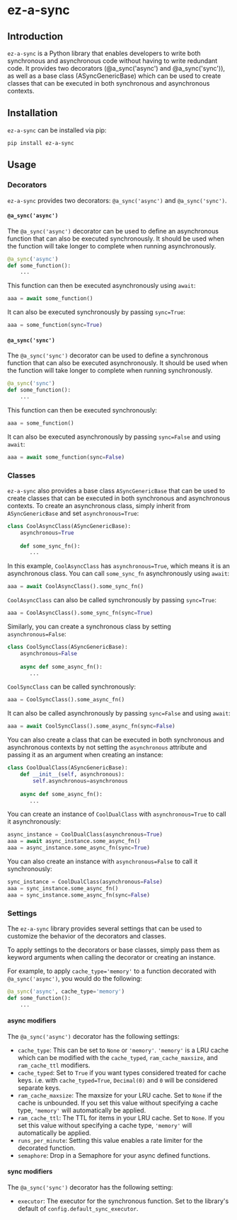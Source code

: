 # ez-a-sync

## Introduction

`ez-a-sync` is a Python library that enables developers to write both synchronous and asynchronous code without having to write redundant code. It provides two decorators (@a_sync('async') and @a_sync('sync')), as well as a base class (ASyncGenericBase) which can be used to create classes that can be executed in both synchronous and asynchronous contexts.

## Installation

`ez-a-sync` can be installed via pip:

```
pip install ez-a-sync
```

## Usage

### Decorators

`ez-a-sync` provides two decorators: `@a_sync('async')` and `@a_sync('sync')`.

#### `@a_sync('async')`

The `@a_sync('async')` decorator can be used to define an asynchronous function that can also be executed synchronously. It should be used when the function will take longer to complete when running asynchronously.

```python
@a_sync('async')
def some_function():
    ...
```

This function can then be executed asynchronously using `await`:

```python
aaa = await some_function()
```

It can also be executed synchronously by passing `sync=True`:

```python
aaa = some_function(sync=True)
```

#### `@a_sync('sync')`

The `@a_sync('sync')` decorator can be used to define a synchronous function that can also be executed asynchronously. It should be used when the function will take longer to complete when running synchronously.

```python
@a_sync('sync')
def some_function():
    ...
```

This function can then be executed synchronously:

```python
aaa = some_function()
```

It can also be executed asynchronously by passing `sync=False` and using `await`:

```python
aaa = await some_function(sync=False)
```

### Classes

`ez-a-sync` also provides a base class `ASyncGenericBase` that can be used to create classes that can be executed in both synchronous and asynchronous contexts. To create an asynchronous class, simply inherit from `ASyncGenericBase` and set `asynchronous=True`:

```python
class CoolAsyncClass(ASyncGenericBase):
    asynchronous=True
    
    def some_sync_fn():
       ...   
```

In this example, `CoolAsyncClass` has `asynchronous=True`, which means it is an asynchronous class. You can call `some_sync_fn` asynchronously using `await`:

```python
aaa = await CoolAsyncClass().some_sync_fn()
```

`CoolAsyncClass` can also be called synchronously by passing `sync=True`:

```python
aaa = CoolAsyncClass().some_sync_fn(sync=True)
```

Similarly, you can create a synchronous class by setting `asynchronous=False`:

```python
class CoolSyncClass(ASyncGenericBase):
    asynchronous=False
    
    async def some_async_fn():
       ...
```

`CoolSyncClass` can be called synchronously:

```python
aaa = CoolSyncClass().some_async_fn()
```

It can also be called asynchronously by passing `sync=False` and using `await`:

```python
aaa = await CoolSyncClass().some_async_fn(sync=False)
```

You can also create a class that can be executed in both synchronous and asynchronous contexts by not setting the `asynchronous` attribute and passing it as an argument when creating an instance:

```python
class CoolDualClass(ASyncGenericBase):
    def __init__(self, asynchronous):
        self.asynchronous=asynchronous
    
    async def some_async_fn():
       ...
```

You can create an instance of `CoolDualClass` with `asynchronous=True` to call it asynchronously:

```python
async_instance = CoolDualClass(asynchronous=True)
aaa = await async_instance.some_async_fn()
aaa = async_instance.some_async_fn(sync=True)
```

You can also create an instance with `asynchronous=False` to call it synchronously:

```python
sync_instance = CoolDualClass(asynchronous=False)
aaa = sync_instance.some_async_fn()
aaa = sync_instance.some_async_fn(sync=False)
```

### Settings

The `ez-a-sync` library provides several settings that can be used to customize the behavior of the decorators and classes.

To apply settings to the decorators or base classes, simply pass them as keyword arguments when calling the decorator or creating an instance.

For example, to apply `cache_type='memory'` to a function decorated with `@a_sync('async')`, you would do the following:

```python
@a_sync('async', cache_type='memory')
def some_function():
    ...
```

#### async modifiers
The `@a_sync('async')` decorator has the following settings:
- `cache_type`: This can be set to `None` or `'memory'`. `'memory'` is a LRU cache which can be modified with the `cache_typed`, `ram_cache_maxsize`, and `ram_cache_ttl` modifiers.
- `cache_typed`: Set to `True` if you want types considered treated for cache keys. i.e. with `cache_typed=True`, `Decimal(0)` and `0` will be considered separate keys.
- `ram_cache_maxsize`: The maxsize for your LRU cache. Set to `None` if the cache is unbounded. If you set this value without specifying a cache type, `'memory'` will automatically be applied.
- `ram_cache_ttl`: The TTL for items in your LRU cache. Set to `None`. If you set this value without specifying a cache type, `'memory'` will automatically be applied.
- `runs_per_minute`: Setting this value enables a rate limiter for the decorated function.
- `semaphore`: Drop in a Semaphore for your async defined functions.

#### sync modifiers
The `@a_sync('sync')` decorator has the following setting:
- `executor`: The executor for the synchronous function. Set to the library's default of `config.default_sync_executor`.


